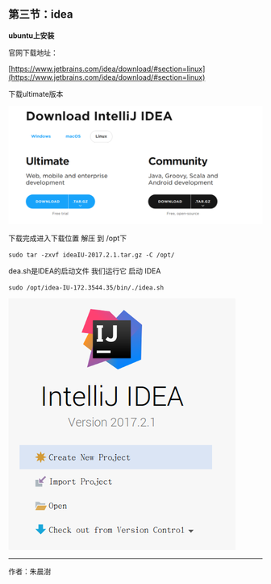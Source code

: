 ## 第三节：idea

**ubuntu上安装**

官网下载地址：

[https://www.jetbrains.com/idea/download/#section=linux](https://www.jetbrains.com/idea/download/#section=linux) 

下载ultimate版本

![](image/2017-10-191.png) 

下载完成进入下载位置 解压 到 /opt下

`sudo tar -zxvf ideaIU-2017.2.1.tar.gz -C /opt/`

dea.sh是IDEA的启动文件 我们运行它 启动 IDEA 

`sudo /opt/idea-IU-172.3544.35/bin/./idea.sh`

![](image/2017-10-192.png) 

---

作者：朱晨澍
